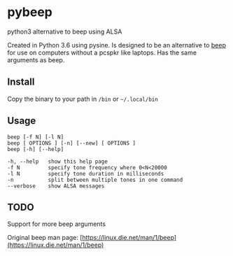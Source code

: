 # pybeep
python3 alternative to beep using ALSA

Created in Python 3.6 using pysine. Is designed to be an alternative to [beep](https://github.com/johnath/beep) for use on computers without a pcspkr like laptops. Has the same arguments as beep.

## Install
Copy the binary to your path in `/bin` or `~/.local/bin`

## Usage
```
beep [-f N] [-l N]
beep [ OPTIONS ] [-n] [--new] [ OPTIONS ]
beep [-h] [--help]

-h, --help   show this help page
-f N         specify tone frequency where 0<N<20000
-l N         specify tone duration in milliseconds
-n           split between multiple tones in one command
--verbose    show ALSA messages
```

## TODO
Support for more beep arguments





Original beep man page: [https://linux.die.net/man/1/beep](https://linux.die.net/man/1/beep)
